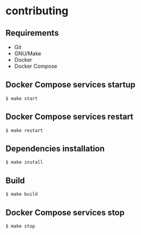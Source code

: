 # contributing

## Requirements

- Git
- GNU/Make
- Docker
- Docker Compose

## Docker Compose services startup

```console
$ make start
```

## Docker Compose services restart

```console
$ make restart
```

## Dependencies installation

```console
$ make install
```

## Build

```console
$ make build
```

## Docker Compose services stop

```console
$ make stop
```
